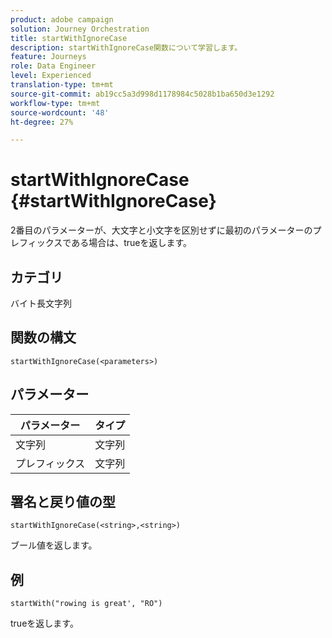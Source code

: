 ```yaml
---
product: adobe campaign
solution: Journey Orchestration
title: startWithIgnoreCase
description: startWithIgnoreCase関数について学習します。
feature: Journeys
role: Data Engineer
level: Experienced
translation-type: tm+mt
source-git-commit: ab19cc5a3d998d1178984c5028b1ba650d3e1292
workflow-type: tm+mt
source-wordcount: '48'
ht-degree: 27%

---
```



# startWithIgnoreCase {#startWithIgnoreCase}

2番目のパラメーターが、大文字と小文字を区別せずに最初のパラメーターのプレフィックスである場合は、trueを返します。

## カテゴリ

 バイト長文字列

## 関数の構文

`startWithIgnoreCase(<parameters>)`

## パラメーター

| パラメーター | タイプ |
|-------------|--------|
| 文字列 | 文字列 |
| プレフィックス | 文字列 |

## 署名と戻り値の型

`startWithIgnoreCase(<string>,<string>)`

ブール値を返します。

## 例

`startWith("rowing is great', "RO")`

trueを返します。
